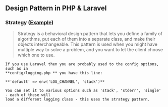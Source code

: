 ## Design Pattern in PHP & Laravel

### Strategy ([Example](./SingleResponsibilityPrinciple.php))

>Strategy is a behavioral design pattern that lets you define a family of algorithms,
>put each of them into a separate class, and make their objects interchangeable. This pattern is used when you might have multiple way to solve a problem, and you want to let the client choose which one to use.
        
    If you use Laravel then you are probably used to the config options, such as in
    **config/logging.php ** you have this line:

    **'default' => env('LOG_CHANNEL', 'stack')**

    You can set it to various options such as 'stack', 'stderr', 'single' - each of these will
    load a different logging class - this uses the strategy pattern.
 